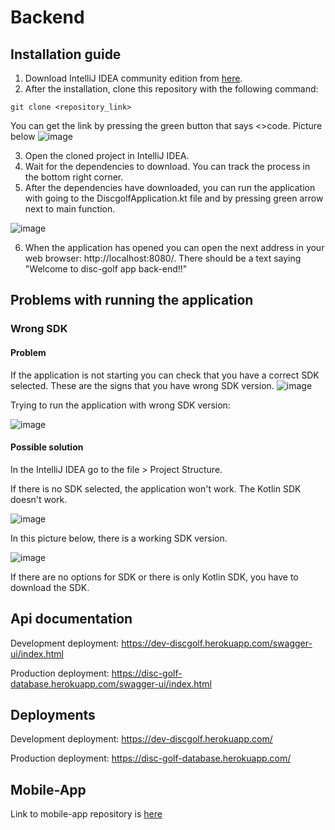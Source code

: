# Backend 
## Installation guide
1. Download IntelliJ IDEA community edition from [here](https://www.jetbrains.com/idea/download/?_gl=1*phc1uq*_ga*MjEyMDkxOTk2Ni4xNjc1MDAyNTg1*_ga_9J976DJZ68*MTY3Nzc1NDE1NS4yNC4wLjE2Nzc3NTQxNTUuNjAuMC4w&_ga=2.93546653.182904658.1677590773-2120919966.1675002585#section=windows). 
2. After the installation, clone this repository with the following command:
```
git clone <repository_link>
```
You can get the link by pressing the green button that says <>code. Picture below
![image](https://user-images.githubusercontent.com/92360393/222408541-e32050a1-fe4e-45da-967d-38c425578467.png)

3. Open the cloned project in IntelliJ IDEA.
4. Wait for the dependencies to download. You can track the process in the bottom right corner.
5. After the dependencies have downloaded, you can run the application with going to the DiscgolfApplication.kt file and by pressing green arrow next to main function.

![image](https://user-images.githubusercontent.com/92360393/222409966-0fe0b2ee-3931-4589-8e16-1b8cacf0488f.png)


6. When the application has opened you can open the next address in your web browser: http://localhost:8080/. There should be a text saying "Welcome to disc-golf app back-end!!"

## Problems with running the application
### Wrong SDK
#### Problem
If the application is not starting you can check that you have a correct SDK selected. 
These are the signs that you have wrong SDK version.
![image](https://user-images.githubusercontent.com/92360393/222414193-10214288-db2c-438d-ae44-00eaeefb22cc.png) 

Trying to run the application with wrong SDK version:

![image](https://user-images.githubusercontent.com/92360393/222414244-7dabc41c-d882-46ba-b8fb-0664e2c6ca96.png)

#### Possible solution

In the IntelliJ IDEA go to the file > Project Structure. 

If there is no SDK selected, the application won't work. The Kotlin SDK doesn't work.

![image](https://user-images.githubusercontent.com/92360393/222412647-305678cb-4bbd-4840-960b-da8d06afde3d.png)
 
 In this picture below, there is a working SDK version. 

![image](https://user-images.githubusercontent.com/92360393/222412782-b5a2fd8e-bb37-4833-9278-b9ef80530601.png)

If there are no options for SDK or there is only Kotlin SDK, you have to download the SDK.

## Api documentation
Development deployment: https://dev-discgolf.herokuapp.com/swagger-ui/index.html

Production deployment: https://disc-golf-database.herokuapp.com/swagger-ui/index.html

## Deployments
Development deployment: https://dev-discgolf.herokuapp.com/

Production deployment: https://disc-golf-database.herokuapp.com/

## Mobile-App
Link to mobile-app repository is [here](https://github.com/Ohjelmistoprojekti-II-Frisbeegolf/Mobile-app)
